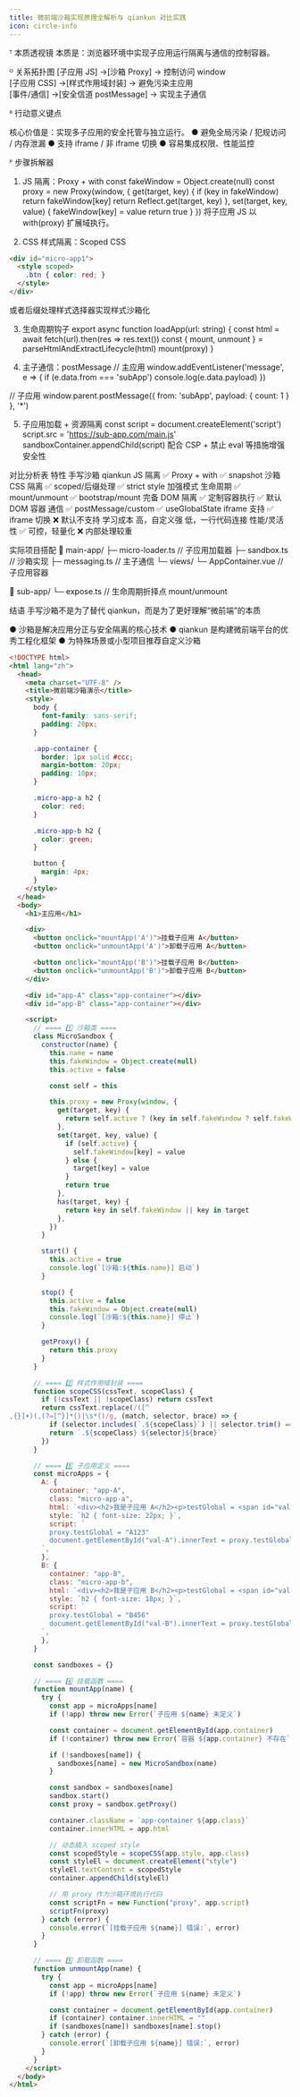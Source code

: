 ```yaml
---
title: 微前端沙箱实现原理全解析与 qiankun 对比实践
icon: circle-info
---
```

ᵀ 本质透视镜
本质是：浏览器环境中实现子应用运行隔离与通信的控制容器。

ᴼ 关系拓扑图
[子应用 JS] →[沙箱 Proxy] → 控制访问 window  
[子应用 CSS] →[样式作用域封装] → 避免污染主应用  
[事件/通信] →[安全信道 postMessage] → 实现主子通信

ᴿ 行动意义键点



核心价值是：实现多子应用的安全托管与独立运行。
● 避免全局污染 / 犯规访问 / 内存泄漏
● 支持 iframe / 非 iframe 切换
● 容易集成权限、性能监控

ᴾ 步骤拆解器
1. JS 隔离：Proxy + with
const fakeWindow = Object.create(null)
const proxy = new Proxy(window, {
  get(target, key) {
    if (key in fakeWindow) return fakeWindow[key]
    return Reflect.get(target, key)
  },
  set(target, key, value) {
    fakeWindow[key] = value
    return true
  }
})
将子应用 JS 以 with(proxy) 扩展域执行。

2. CSS 样式隔离：Scoped CSS

```html
<div id="micro-app1">
  <style scoped>
    .btn { color: red; }
  </style>
</div>
```
或者后缀处理样式选择器实现样式沙箱化

3. 生命周期钩子
export async function loadApp(url: string) {
  const html = await fetch(url).then(res => res.text())
  const { mount, unmount } = parseHtmlAndExtractLifecycle(html)
  mount(proxy)
}

4. 主子通信：postMessage
// 主应用
window.addEventListener('message', e => {
  if (e.data.from === 'subApp') console.log(e.data.payload)
})

// 子应用
window.parent.postMessage({ from: 'subApp', payload: { count: 1 } }, '*')

5. 子应用加载 + 资源隔离
const script = document.createElement('script')
script.src = 'https://sub-app.com/main.js'
sandboxContainer.appendChild(script)
配合 CSP + 禁止 eval 等措施增强安全性

对比分析表
特性	手写沙箱	qiankun
JS 隔离	✅ Proxy + with	✅ snapshot 沙箱
CSS 隔离	✅ scoped/后缀处理	✅ strict style 加强模式
生命周期	✅ mount/unmount	✅ bootstrap/mount 完备
DOM 隔离	✅ 定制容器执行	✅ 默认 DOM 容器
通信	✅ postMessage/custom	✅ useGlobalState
iframe 支持	✅ iframe 切换	❌ 默认不支持
学习成本	高，自定义强	低，一行代码连接
性能/灵活性	✅ 可控，轻量化	❌ 内部处理较重

实际项目搭配
📁 main-app/
  ├─ micro-loader.ts       // 子应用加载器
  ├─ sandbox.ts            // 沙箱实现
  ├─ messaging.ts          // 主子通信
  └─ views/
      └─ AppContainer.vue  // 子应用容器

📁 sub-app/
  └─ expose.ts             // 生命周期折择点 mount/unmount

结语
手写沙箱不是为了替代 qiankun，而是为了更好理解“微前端”的本质

● 沙箱是解决应用分正与安全隔离的核心技术
● qiankun 是构建微前端平台的优秀工程化框架
● 为特殊场景或小型项目推荐自定义沙箱

```html
<!DOCTYPE html>
<html lang="zh">
  <head>
    <meta charset="UTF-8" />
    <title>微前端沙箱演示</title>
    <style>
      body {
        font-family: sans-serif;
        padding: 20px;
      }

      .app-container {
        border: 1px solid #ccc;
        margin-bottom: 20px;
        padding: 10px;
      }

      .micro-app-a h2 {
        color: red;
      }

      .micro-app-b h2 {
        color: green;
      }

      button {
        margin: 4px;
      }
    </style>
  </head>
  <body>
    <h1>主应用</h1>

    <div>
      <button onclick="mountApp('A')">挂载子应用 A</button>
      <button onclick="unmountApp('A')">卸载子应用 A</button>

      <button onclick="mountApp('B')">挂载子应用 B</button>
      <button onclick="unmountApp('B')">卸载子应用 B</button>
    </div>

    <div id="app-A" class="app-container"></div>
    <div id="app-B" class="app-container"></div>

    <script>
      // ==== 1️⃣ 沙箱类 ====
      class MicroSandbox {
        constructor(name) {
          this.name = name
          this.fakeWindow = Object.create(null)
          this.active = false

          const self = this

          this.proxy = new Proxy(window, {
            get(target, key) {
              return self.active ? (key in self.fakeWindow ? self.fakeWindow[key] : target[key]) : target[key]
            },
            set(target, key, value) {
              if (self.active) {
                self.fakeWindow[key] = value
              } else {
                target[key] = value
              }
              return true
            },
            has(target, key) {
              return key in self.fakeWindow || key in target
            },
          })
        }

        start() {
          this.active = true
          console.log(`[沙箱:${this.name}] 启动`)
        }

        stop() {
          this.active = false
          this.fakeWindow = Object.create(null)
          console.log(`[沙箱:${this.name}] 停止`)
        }

        getProxy() {
          return this.proxy
        }
      }

      // ==== 2️⃣ 样式作用域封装 ====
      function scopeCSS(cssText, scopeClass) {
        if (!cssText || !scopeClass) return cssText
        return cssText.replace(/([^
,{}]+)(,(?=[^}]*{)|\s*{)/g, (match, selector, brace) => {
          if (selector.includes(`.${scopeClass}`) || selector.trim() === '') return match
          return `.${scopeClass} ${selector}${brace}`
        })
      }

      // ==== 3️⃣ 子应用定义 ====
      const microApps = {
        A: {
          container: "app-A",
          class: "micro-app-a",
          html: `<div><h2>我是子应用 A</h2><p>testGlobal = <span id="val-A"></span></p></div>`,
          style: `h2 { font-size: 22px; }`,
          script: `
          proxy.testGlobal = "A123"
          document.getElementById("val-A").innerText = proxy.testGlobal
        `,
        },
        B: {
          container: "app-B",
          class: "micro-app-b",
          html: `<div><h2>我是子应用 B</h2><p>testGlobal = <span id="val-B"></span></p></div>`,
          style: `h2 { font-size: 18px; }`,
          script: `
          proxy.testGlobal = "B456"
          document.getElementById("val-B").innerText = proxy.testGlobal
        `,
        },
      }

      const sandboxes = {}

      // ==== 4️⃣ 挂载函数 ====
      function mountApp(name) {
        try {
          const app = microApps[name]
          if (!app) throw new Error(`子应用 ${name} 未定义`)

          const container = document.getElementById(app.container)
          if (!container) throw new Error(`容器 ${app.container} 不存在`)

          if (!sandboxes[name]) {
            sandboxes[name] = new MicroSandbox(name)
          }

          const sandbox = sandboxes[name]
          sandbox.start()
          const proxy = sandbox.getProxy()

          container.className = `app-container ${app.class}`
          container.innerHTML = app.html

          // 动态插入 scoped style
          const scopedStyle = scopeCSS(app.style, app.class)
          const styleEl = document.createElement("style")
          styleEl.textContent = scopedStyle
          container.appendChild(styleEl)

          // 用 proxy 作为沙箱环境执行代码
          const scriptFn = new Function("proxy", app.script)
          scriptFn(proxy)
        } catch (error) {
          console.error(`[挂载子应用 ${name}] 错误:`, error)
        }
      }

      // ==== 5️⃣ 卸载函数 ====
      function unmountApp(name) {
        try {
          const app = microApps[name]
          if (!app) throw new Error(`子应用 ${name} 未定义`)

          const container = document.getElementById(app.container)
          if (container) container.innerHTML = ""
          if (sandboxes[name]) sandboxes[name].stop()
        } catch (error) {
          console.error(`[卸载子应用 ${name}] 错误:`, error)
        }
      }
    </script>
  </body>
</html>
```
